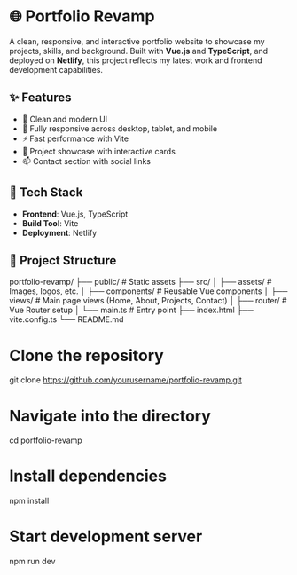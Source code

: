 # 🌐 Portfolio Revamp

A clean, responsive, and interactive portfolio website to showcase my projects, skills, and background. Built with **Vue.js** and **TypeScript**, and deployed on **Netlify**, this project reflects my latest work and frontend development capabilities.

## ✨ Features

- 🔹 Clean and modern UI
- 📱 Fully responsive across desktop, tablet, and mobile
- ⚡ Fast performance with Vite
- 🧩 Project showcase with interactive cards
- 📫 Contact section with social links

## 🚀 Tech Stack

- **Frontend**: Vue.js, TypeScript  
- **Build Tool**: Vite  
- **Deployment**: Netlify  

## 📁 Project Structure

portfolio-revamp/
├── public/              # Static assets
├── src/
│   ├── assets/          # Images, logos, etc.
│   ├── components/      # Reusable Vue components
│   ├── views/           # Main page views (Home, About, Projects, Contact)
│   ├── router/          # Vue Router setup
│   └── main.ts          # Entry point
├── index.html
├── vite.config.ts
└── README.md

# Clone the repository
git clone https://github.com/yourusername/portfolio-revamp.git

# Navigate into the directory
cd portfolio-revamp

# Install dependencies
npm install

# Start development server
npm run dev

